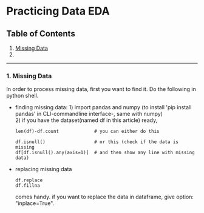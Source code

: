 # Practicing Data EDA
## Table of Contents
1. [Missing Data](#missing-data)
2. 


<hr/>

### 1. Missing Data

<p>
  In order to process missing data, first you want to find it. Do the following in python shell.<br/>
  
- finding missing data: 1) import pandas and numpy (to install 'pip install pandas' in CLI-commandline interface-, same with numpy)<br/>
  2) if you have the dataset(named df in this article) ready, 
  
  ```{.python}
  len(df)-df.count             # you can either do this
  
  df.isnull()                  # or this (check if the data is missing
  df[df.isnull().any(axis=1)]  # and then show any line with missing data)
  ```

- replacing missing data
  
  ```
  df.replace
  df.fillna
  ```
  
  comes handy. <Keep in mind> if you want to replace the data in dataframe, give option: "inplace=True".
